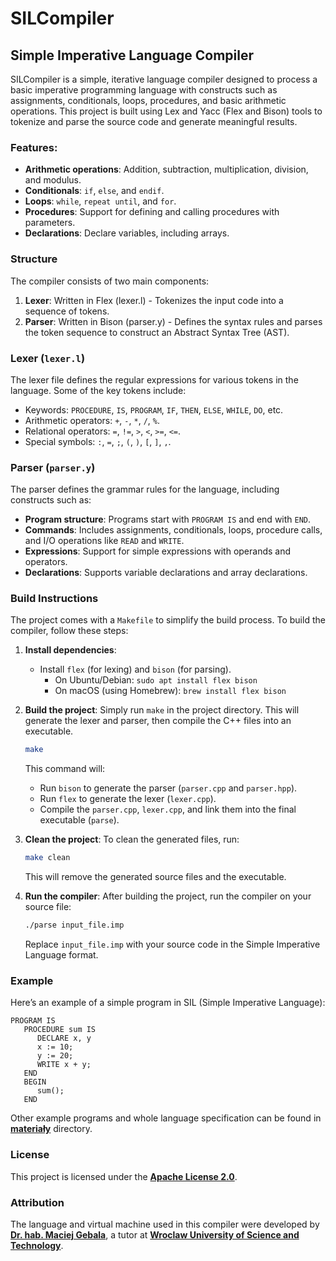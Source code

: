 # SILCompiler

## Simple Imperative Language Compiler

SILCompiler is a simple, iterative language compiler designed to process a basic imperative programming language with constructs such as assignments, conditionals, loops, procedures, and basic arithmetic operations. This project is built using Lex and Yacc (Flex and Bison) tools to tokenize and parse the source code and generate meaningful results.

### Features:
- **Arithmetic operations**: Addition, subtraction, multiplication, division, and modulus.
- **Conditionals**: `if`, `else`, and `endif`.
- **Loops**: `while`, `repeat until`, and `for`.
- **Procedures**: Support for defining and calling procedures with parameters.
- **Declarations**: Declare variables, including arrays.

### Structure

The compiler consists of two main components:
1. **Lexer**: Written in Flex (lexer.l) - Tokenizes the input code into a sequence of tokens.
2. **Parser**: Written in Bison (parser.y) - Defines the syntax rules and parses the token sequence to construct an Abstract Syntax Tree (AST).

### Lexer (`lexer.l`)
The lexer file defines the regular expressions for various tokens in the language. Some of the key tokens include:
- Keywords: `PROCEDURE`, `IS`, `PROGRAM`, `IF`, `THEN`, `ELSE`, `WHILE`, `DO`, etc.
- Arithmetic operators: `+`, `-`, `*`, `/`, `%`.
- Relational operators: `=`, `!=`, `>`, `<`, `>=`, `<=`.
- Special symbols: `:`, `=`, `;`, `(`, `)`, `[`, `]`, `,`.

### Parser (`parser.y`)
The parser defines the grammar rules for the language, including constructs such as:
- **Program structure**: Programs start with `PROGRAM IS` and end with `END`.
- **Commands**: Includes assignments, conditionals, loops, procedure calls, and I/O operations like `READ` and `WRITE`.
- **Expressions**: Support for simple expressions with operands and operators.
- **Declarations**: Supports variable declarations and array declarations.

### Build Instructions

The project comes with a `Makefile` to simplify the build process. To build the compiler, follow these steps:

1. **Install dependencies**:
   - Install `flex` (for lexing) and `bison` (for parsing).
     - On Ubuntu/Debian: `sudo apt install flex bison`
     - On macOS (using Homebrew): `brew install flex bison`

2. **Build the project**:
   Simply run `make` in the project directory. This will generate the lexer and parser, then compile the C++ files into an executable.

   ```bash
   make
   ```

   This command will:
   - Run `bison` to generate the parser (`parser.cpp` and `parser.hpp`).
   - Run `flex` to generate the lexer (`lexer.cpp`).
   - Compile the `parser.cpp`, `lexer.cpp`, and link them into the final executable (`parse`).

3. **Clean the project**:
   To clean the generated files, run:

   ```bash
   make clean
   ```

   This will remove the generated source files and the executable.

4. **Run the compiler**:
   After building the project, run the compiler on your source file:

   ```bash
   ./parse input_file.imp
   ```

   Replace `input_file.imp` with your source code in the Simple Imperative Language format.

### Example

Here’s an example of a simple program in SIL (Simple Imperative Language):

```sil
PROGRAM IS
   PROCEDURE sum IS
      DECLARE x, y
      x := 10;
      y := 20;
      WRITE x + y;
   END
   BEGIN
      sum();
   END
```

Other example programs and whole language specification can be found in [**materiały**](https://github.com/kasprzakewa/SILCompiler/tree/main/materia%C5%82y) directory.

### License

This project is licensed under the [**Apache License 2.0**](https://www.apache.org/licenses/LICENSE-2.0).

### Attribution

The language and virtual machine used in this compiler were developed by [**Dr. hab. Maciej Gebala**](https://cs.pwr.edu.pl/gebala/), a tutor at [**Wroclaw University of Science and Technology**](https://pwr.edu.pl/).
